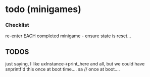 # todo (minigames)

### Checklist
re-enter EACH completed minigame - ensure state is reset...

## TODOS

just saying, I like uxInstance->print_here and all, but we could have snprintf'd this once at boot time....
 sa  // once at boot....

